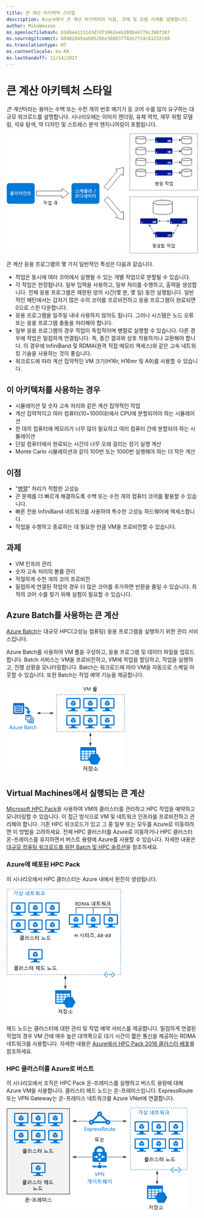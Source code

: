 ```yaml
---
title: 큰 계산 아키텍처 스타일
description: Azure에서 큰 계산 아키텍처의 이점, 과제 및 모범 사례를 설명합니다.
author: MikeWasson
ms.openlocfilehash: b16be4133143d7d73062eeb280b44779c390f387
ms.sourcegitcommit: b0482d49aab0526be386837702e7724c61232c60
ms.translationtype: HT
ms.contentlocale: ko-KR
ms.lasthandoff: 11/14/2017
---
```

# <a name="big-compute-architecture-style"></a>큰 계산 아키텍처 스타일

*큰 계산*이라는 용어는 수백 또는 수천 개의 번호 매기기 등 코어 수를 많이 요구하는 대규모 워크로드를 설명합니다. 시나리오에는 이미지 렌더링, 유체 역학, 재무 위험 모델링, 석유 탐색, 약 디자인 및 스트레스 분석 엔지니어링이 포함됩니다.

![](./images/big-compute-logical.png)

큰 계산 응용 프로그램의 몇 가지 일반적인 특성은 다음과 같습니다.

- 작업은 동시에 여러 코어에서 실행될 수 있는 개별 작업으로 분할될 수 있습니다.
- 각 작업은 한정됩니다. 일부 입력을 사용하고, 일부 처리를 수행하고, 출력을 생성합니다. 전체 응용 프로그램은 제한된 양의 시간(몇 분, 몇 일) 동안 실행됩니다. 일반적인 패턴에서는 갑자기 많은 수의 코어를 프로비전하고 응용 프로그램이 완료되면 0으로 스핀 다운합니다. 
- 응용 프로그램을 일주일 내내 사용하지 않아도 됩니다. 그러나 시스템은 노드 오류 또는 응용 프로그램 충돌을 처리해야 합니다.
- 일부 응용 프로그램의 경우 작업이 독립적이며 병렬로 실행할 수 있습니다. 다른 경우에 작업은 밀접하게 연결됩니다. 즉, 중간 결과와 상호 작용하거나 교환해야 합니다. 이 경우에 InfiniBand 및 RDMA(원격 직접 메모리 액세스)와 같은 고속 네트워킹 기술을 사용하는 것이 좋습니다. 
- 워크로드에 따라 계산 집약적인 VM 크기(H16r, H16mr 및 A9)를 사용할 수 있습니다.

## <a name="when-to-use-this-architecture"></a>이 아키텍처를 사용하는 경우

- 시뮬레이션 및 숫자 고속 처리와 같은 계산 집약적인 작업
- 계산 집약적이고 여러 컴퓨터(10~1000대)에서 CPU에 분할되어야 하는 시뮬레이션
- 한 대의 컴퓨터에 메모리가 너무 많이 필요하고 여러 컴퓨터 간에 분할되야 하는 시뮬레이션
- 단일 컴퓨터에서 완료되는 시간이 너무 오래 걸리는 장기 실행 계산
- Monte Carlo 시뮬레이션과 같이 100번 또는 1000번 실행해야 하는 더 작은 계산

## <a name="benefits"></a>이점

- "[병렬][embarrassingly-parallel]" 처리가 적합한 고성능
- 큰 문제를 더 빠르게 해결하도록 수백 또는 수천 개의 컴퓨터 코어를 활용할 수 있습니다.
- 빠른 전용 InfiniBand 네트워크를 사용하여 특수한 고성능 하드웨어에 액세스합니다.
- 작업을 수행하고 종료하는 데 필요한 만큼 VM을 프로비전할 수 있습니다. 

## <a name="challenges"></a>과제

- VM 인프라 관리
- 숫자 고속 처리의 볼륨 관리 
- 적절하게 수천 개의 코어 프로비전
- 밀접하게 연결된 작업의 경우 더 많은 코어를 추가하면 반환을 줄일 수 있습니다. 최적의 코어 수를 찾기 위해 실험이 필요할 수 있습니다.

## <a name="big-compute-using-azure-batch"></a>Azure Batch를 사용하는 큰 계산

[Azure Batch][batch]는 대규모 HPC(고성능 컴퓨팅) 응용 프로그램을 실행하기 위한 관리 서비스입니다.

Azure Batch를 사용하여 VM 풀을 구성하고, 응용 프로그램 및 데이터 파일을 업로드합니다. Batch 서비스는 VM을 프로비전하고, VM에 작업을 할당하고, 작업을 실행하고, 진행 상황을 모니터링합니다. Batch는 워크로드에 따라 VM을 자동으로 스케일 아웃할 수 있습니다. 또한 Batch는 작업 예약 기능을 제공합니다.

![](./images/big-compute-batch.png) 

## <a name="big-compute-running-on-virtual-machines"></a>Virtual Machines에서 실행되는 큰 계산

[Microsoft HPC Pack][hpc-pack]을 사용하여 VM의 클러스터를 관리하고 HPC 작업을 예약하고 모니터링할 수 있습니다. 이 접근 방식으로 VM 및 네트워크 인프라를 프로비전하고 관리해야 합니다. 기존 HPC 워크로드가 있고 그 중 일부 또는 모두를 Azure로 이동하려면 이 방법을 고려하세요. 전체 HPC 클러스터를 Azure로 이동하거나 HPC 클러스터 온-프레미스를 유지하면서 버스트 용량에 Azure를 사용할 수 있습니다. 자세한 내용은 [대규모 컴퓨팅 워크로드를 위한 Batch 및 HPC 솔루션][batch-hpc-solutions]을 참조하세요.

### <a name="hpc-pack-deployed-to-azure"></a>Azure에 배포된 HPC Pack

이 시나리오에서 HPC 클러스터는 Azure 내에서 완전히 생성됩니다.

![](./images/big-compute-iaas.png) 
 
헤드 노드는 클러스터에 대한 관리 및 작업 예약 서비스를 제공합니다. 밀접하게 연결된 작업의 경우 VM 간에 매우 높은 대역폭으로 대기 시간이 짧은 통신을 제공하는 RDMA 네트워크를 사용합니다. 자세한 내용은 [Azure에서 HPC Pack 2016 클러스터 배포][deploy-hpc-azure]를 참조하세요.

### <a name="burst-an-hpc-cluster-to-azure"></a>HPC 클러스터를 Azure로 버스트

이 시나리오에서 조직은 HPC Pack 온-프레미스를 실행하고 버스트 용량에 대해 Azure VM을 사용합니다. 클러스터 헤드 노드는 온-프레미스입니다. ExpressRoute 또는 VPN Gateway는 온-프레미스 네트워크를 Azure VNet에 연결합니다.

![](./images/big-compute-hybrid.png) 


[batch]: /azure/batch/
[batch-hpc-solutions]: /azure/batch/batch-hpc-solutions
[deploy-hpc-azure]: /azure/virtual-machines/windows/hpcpack-2016-cluster
[embarrassingly-parallel]: https://en.wikipedia.org/wiki/Embarrassingly_parallel
[hpc-pack]: https://technet.microsoft.com/library/cc514029

 
